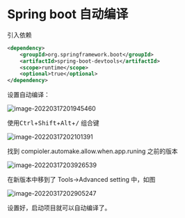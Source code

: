 # Spring boot 自动编译

引入依赖

```xml
<dependency>
    <groupId>org.springframework.boot</groupId>
    <artifactId>spring-boot-devtools</artifactId>
    <scope>runtime</scope>
    <optional>true</optional>
</dependency>
```

设置自动编译：

![image-20220317201945460](http://typora-dy.oss-cn-beijing.aliyuncs.com/img/image-20220317201945460.png)

使用<kbd>Ctrl</kbd>+<kbd>Shift</kbd>+<kbd>Alt</kbd>+<kbd>/</kbd>  组合键

![image-20220317202101391](http://typora-dy.oss-cn-beijing.aliyuncs.com/img/image-20220317202101391.png)

找到 compioler.automake.allow.when.app.runing  之前的版本

![image-20220317203926539](http://typora-dy.oss-cn-beijing.aliyuncs.com/img/image-20220317203926539.png)

在新版本中移到了 Tools->Advanced setting 中，如图

![image-20220317202905247](http://typora-dy.oss-cn-beijing.aliyuncs.com/img/image-20220317202905247.png)

设置好，启动项目就可以自动编译了。